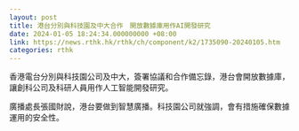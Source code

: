```yaml
---
layout: post
title: 港台分別與科技園及中大合作　開放數據庫用作AI開發研究
date: 2024-01-05 18:24:34.000000000 +08:00
link: https://news.rthk.hk/rthk/ch/component/k2/1735090-20240105.htm
categories: rthk
---
```


香港電台分別與科技園公司及中大，簽署協議和合作備忘錄，港台會開放數據庫，讓創科公司及科研人員用作人工智能開發研究。

廣播處長張國財說，港台要做到智慧廣播。科技園公司就強調，會有措施確保數據運用的安全性。
